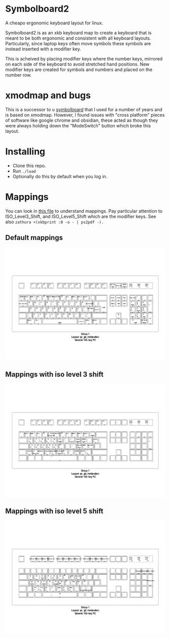 # Symbolboard2

A cheapo ergonomic keyboard layout for linux.

Symbolboard2 is as an xkb keyboard map to create a keyboard that is meant to be both ergonomic
and consistent with all keyboard layouts. Particularly, since laptop keys often move symbols these
symbols are instead inserted with a modifier key.

This is acheived by placing modifier keys where the number keys, mirrored on each side of the keyboard to avoid stretched hand positions. New modifier keys are created for symbols and numbers and placed on the number row.

# xmodmap and bugs

This is a successor to u [symbolboard](https://github.com/talwrii/symbolboard) that I used for a number of years and is based on xmodmap. However, I found issues with "cross platform" pieces of software like google chrome and obsidian, these acted as though they were always holding down the "ModeSwitch" button which broke this layout.

# Installing

* Clone this repo.
* Run `./load`
* Optionally do this by default when you log in.

# Mappings

You can look in [this file](./symbolboard) to understand mappings.
Pay particular attention to ISO_Level3_Shift, and ISO_Level5_Shift which are the modifier keys.
See also `zathura <(xkbprint :0 -o - | ps2pdf -).`

## Default mappings
![Default mappings](level1.png)

## Mappings with iso level 3 shift
![Default mappings](level3.png)

## Mappings with iso level 5 shift
![Default mappings](level5.png)
